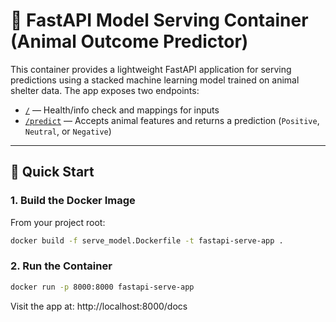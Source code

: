 # 🐾 FastAPI Model Serving Container (Animal Outcome Predictor)

This container provides a lightweight FastAPI application for serving predictions using a stacked machine learning model trained on animal shelter data. The app exposes two endpoints:

- [`/`](http://localhost:8000/) — Health/info check and mappings for inputs
- [`/predict`](http://localhost:8000/docs) — Accepts animal features and returns a prediction (`Positive`, `Neutral`, or `Negative`)

---

## 🚀 Quick Start

### 1. Build the Docker Image

From your project root:

```bash
docker build -f serve_model.Dockerfile -t fastapi-serve-app .
```

### 2. Run the Container

```bash
docker run -p 8000:8000 fastapi-serve-app
```

Visit the app at: http://localhost:8000/docs
